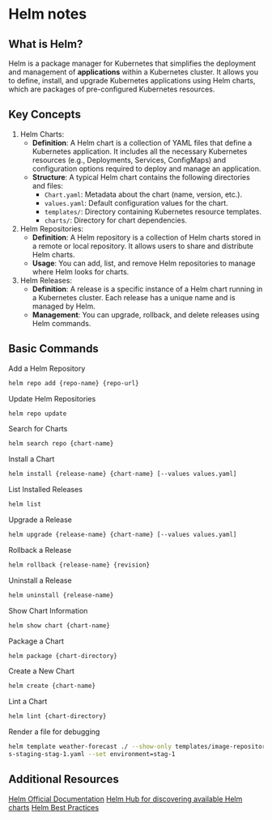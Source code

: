 # Helm notes

## What is Helm?

Helm is a package manager for Kubernetes that simplifies the deployment and management of **applications** within a Kubernetes cluster. It allows you to define, install, and upgrade Kubernetes applications using Helm charts, which are packages of pre-configured Kubernetes resources.

## Key Concepts

1. Helm Charts:
   - **Definition**: A Helm chart is a collection of YAML files that define a Kubernetes application. It includes all the necessary Kubernetes resources (e.g., Deployments, Services, ConfigMaps) and configuration options required to deploy and manage an application.
   - **Structure**: A typical Helm chart contains the following directories and files:
     - `Chart.yaml`: Metadata about the chart (name, version, etc.).
     - `values.yaml`: Default configuration values for the chart.
     - `templates/`: Directory containing Kubernetes resource templates.
     - `charts/`: Directory for chart dependencies.
2. Helm Repositories:
   - **Definition**: A Helm repository is a collection of Helm charts stored in a remote or local repository. It allows users to share and distribute Helm charts.
   - **Usage**: You can add, list, and remove Helm repositories to manage where Helm looks for charts.
3. Helm Releases:
   - **Definition**: A release is a specific instance of a Helm chart running in a Kubernetes cluster. Each release has a unique name and is managed by Helm.
   - **Management**: You can upgrade, rollback, and delete releases using Helm commands.

## Basic Commands

Add a Helm Repository

```bash
helm repo add {repo-name} {repo-url}
```

Update Helm Repositories

```bash
helm repo update
```

Search for Charts

```bash
helm search repo {chart-name}
```

Install a Chart

```bash
helm install {release-name} {chart-name} [--values values.yaml]
```

List Installed Releases

```bash
helm list
```

Upgrade a Release

```bash
helm upgrade {release-name} {chart-name} [--values values.yaml]
```

Rollback a Release

```bash
helm rollback {release-name} {revision}
```

Uninstall a Release

```bash
helm uninstall {release-name}
```

Show Chart Information

```bash
helm show chart {chart-name}
```

Package a Chart

```bash
helm package {chart-directory}
```

Create a New Chart

```bash
helm create {chart-name}
```

Lint a Chart

```bash
helm lint {chart-directory}
```

Render a file for debugging

```bash
helm template weather-forecast ./ --show-only templates/image-repository.yaml --values values-staging.yaml --values value
s-staging-stag-1.yaml --set environment=stag-1
```

## Additional Resources

[Helm Official Documentation](https://helm.sh/docs/intro/install/)
[Helm Hub for discovering available Helm charts](https://helm.sh/docs/)
[Helm Best Practices](https://hub.helm.sh/)
